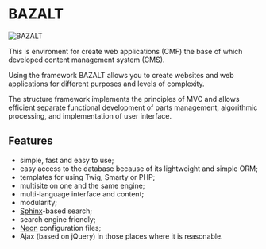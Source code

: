 BAZALT
======

![BAZALT](https://github.com/Equalteam/bazalt/wiki/assets/images/bazalt-logo.png)

This is enviroment for create web applications (CMF) the base of which developed content management system (CMS).

Using the framework BAZALT allows you to create websites and web applications for different purposes and levels of complexity.

The structure framework implements the principles of MVC and allows efficient separate functional development of parts management, algorithmic processing, and implementation of user interface.

Features
--------

- simple, fast and easy to use;
- easy access to the database because of its lightweight and simple ORM;
- templates for using Twig, Smarty or PHP;
- multisite on one and the same engine;
- multi-language interface and content;
- modularity;
- [Sphinx](http://sphinxsearch.com/)-based search;
- search engine friendly;
- [Neon](http://ne-on.org/) configuration files;
- Ajax (based on jQuery) in those places where it is reasonable. 
